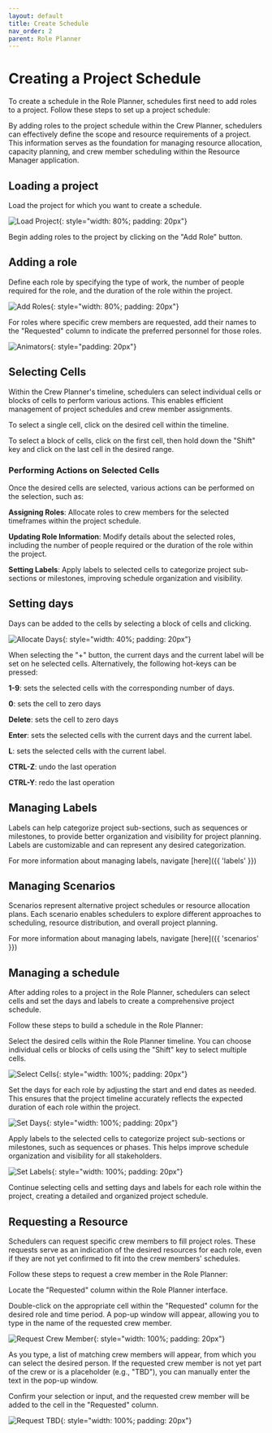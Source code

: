 ```yaml
---
layout: default
title: Create Schedule
nav_order: 2
parent: Role Planner
---
```



Creating a Project Schedule
===========================================
To create a schedule in the Role Planner, schedules first need to add roles to a project. Follow these steps to set up a project schedule:

By adding roles to the project schedule within the Crew Planner, schedulers can effectively define the scope and resource requirements of a project. This information serves as the foundation for managing resource allocation, capacity planning, and crew member scheduling within the Resource Manager application.



## Loading a project

Load the project for which you want to create a schedule.


![Load Project](images/load_project.png){: style="width: 80%; padding: 20px"}


Begin adding roles to the project by clicking on the "Add Role" button.

## Adding a role

Define each role by specifying the type of work, the number of people required for the role, and the duration of the role within the project.


![Add Roles](images/add_roles.png){: style="width: 80%; padding: 20px"}


For roles where specific crew members are requested, add their names to the "Requested" column to indicate the preferred personnel for those roles.

![Animators](images/animators_tor.png){: style="padding: 20px"}



## Selecting Cells

Within the Crew Planner's timeline, schedulers can select individual cells or blocks of cells to perform various actions. This enables efficient management of project schedules and crew member assignments.

To select a single cell, click on the desired cell within the timeline.

To select a block of cells, click on the first cell, then hold down the "Shift" key and click on the last cell in the desired range.

### Performing Actions on Selected Cells

Once the desired cells are selected, various actions can be performed on the selection, such as:

**Assigning Roles**: Allocate roles to crew members for the selected timeframes within the project schedule.

**Updating Role Information**: Modify details about the selected roles, including the number of people required or the duration of the role within the project.

**Setting Labels**: Apply labels to selected cells to categorize project sub-sections or milestones, improving schedule organization and visibility.



## Setting days

Days can be added to the cells by selecting a block of cells and clicking.

![Allocate Days](images/allocate_days.png){: style="width: 40%; padding: 20px"}

When selecting the "+" button, the current days and the current label will be set on he selected cells.  Alternatively, the following hot-keys can be pressed:

**1-9**: sets the selected cells with the corresponding number of days.

**0**: sets the cell to zero days

**Delete**: sets the cell to zero days

**Enter**: sets the selected cells with the current days and the current label.

**L**: sets the selected cells with the current label.

**CTRL-Z**: undo the last operation

**CTRL-Y**: redo the last operation

## Managing Labels

Labels can help categorize project sub-sections, such as sequences or milestones, to provide better organization and visibility for project planning. Labels are customizable and can represent any desired categorization.

For more information about managing labels, navigate [here]({{ 'labels' }})


## Managing Scenarios

Scenarios represent alternative project schedules or resource allocation plans. Each scenario enables schedulers to explore different approaches to scheduling, resource distribution, and overall project planning.

For more information about managing labels, navigate [here]({{ 'scenarios' }})



## Managing a schedule

After adding roles to a project in the Role Planner, schedulers can select cells and set the days and labels to create a comprehensive project schedule.

Follow these steps to build a schedule in the Role Planner:

Select the desired cells within the Role Planner timeline. You can choose individual cells or blocks of cells using the "Shift" key to select multiple cells.


![Select Cells](images/select_cells.png){: style="width: 100%; padding: 20px"}


Set the days for each role by adjusting the start and end dates as needed. This ensures that the project timeline accurately reflects the expected duration of each role within the project.

![Set Days](images/set_days.png){: style="width: 100%; padding: 20px"}

Apply labels to the selected cells to categorize project sub-sections or milestones, such as sequences or phases. This helps improve schedule organization and visibility for all stakeholders.

![Set Labels](images/set_labels.png){: style="width: 100%; padding: 20px"}

Continue selecting cells and setting days and labels for each role within the project, creating a detailed and organized project schedule.



## Requesting a Resource

Schedulers can request specific crew members to fill project roles. These requests serve as an indication of the desired resources for each role, even if they are not yet confirmed to fit into the crew members' schedules.

Follow these steps to request a crew member in the Role Planner:

Locate the "Requested" column within the Role Planner interface.

Double-click on the appropriate cell within the "Requested" column for the desired role and time period.  A pop-up window will appear, allowing you to type in the name of the requested crew member.

![Request Crew Member](images/request_crew_member.png){: style="width: 100%; padding: 20px"}

As you type, a list of matching crew members will appear, from which you can select the desired person.  If the requested crew member is not yet part of the crew or is a placeholder (e.g., "TBD"), you can manually enter the text in the pop-up window.

Confirm your selection or input, and the requested crew member will be added to the cell in the "Requested" column.


![Request TBD](images/requested_tbd.png){: style="width: 100%; padding: 20px"}






